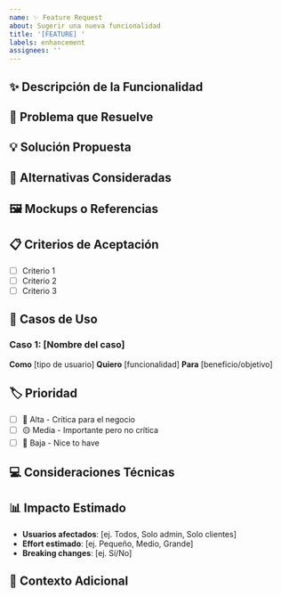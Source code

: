 ```yaml
---
name: ✨ Feature Request
about: Sugerir una nueva funcionalidad
title: '[FEATURE] '
labels: enhancement
assignees: ''
---
```


## ✨ Descripción de la Funcionalidad
<!-- Descripción clara y concisa de la funcionalidad que te gustaría -->

## 🎯 Problema que Resuelve
<!-- ¿Qué problema específico resuelve esta funcionalidad? -->

## 💡 Solución Propuesta
<!-- Descripción clara de lo que quieres que pase -->

## 🔄 Alternativas Consideradas
<!-- Otras soluciones o funcionalidades que has considerado -->

## 🖼️ Mockups o Referencias
<!-- Si tienes mockups, wireframes o referencias visuales -->

## 📋 Criterios de Aceptación
<!-- Lista de requisitos que debe cumplir la funcionalidad -->
- [ ] Criterio 1
- [ ] Criterio 2
- [ ] Criterio 3

## 🎪 Casos de Uso
<!-- Ejemplos específicos de cómo se usaría esta funcionalidad -->

### Caso 1: [Nombre del caso]
**Como** [tipo de usuario]
**Quiero** [funcionalidad]
**Para** [beneficio/objetivo]

## 🏷️ Prioridad
<!-- Marca la prioridad de esta funcionalidad -->
- [ ] 🔴 Alta - Crítica para el negocio
- [ ] 🟡 Media - Importante pero no crítica
- [ ] 🔵 Baja - Nice to have

## 💻 Consideraciones Técnicas
<!-- Si tienes ideas sobre la implementación técnica -->

## 📊 Impacto Estimado
- **Usuarios afectados**: [ej. Todos, Solo admin, Solo clientes]
- **Effort estimado**: [ej. Pequeño, Medio, Grande]
- **Breaking changes**: [ej. Sí/No]

## 📝 Contexto Adicional
<!-- Cualquier otra información relevante -->
